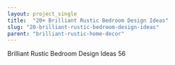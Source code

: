 ```yaml
---
layout: project_single
title:  "20+ Brilliant Rustic Bedroom Design Ideas"
slug: "20-brilliant-rustic-bedroom-design-ideas"
parent: "brilliant-rustic-home-decor"
---
```

Brilliant Rustic Bedroom Design Ideas 56